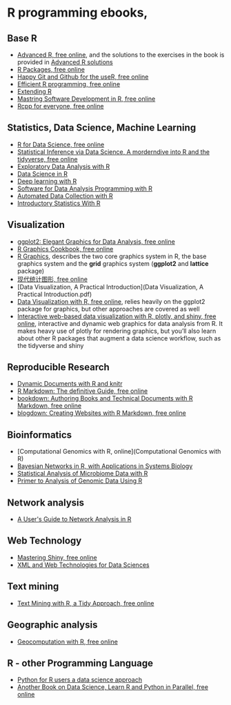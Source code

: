 # R programming ebooks, 

## Base R

- [Advanced R, free online](https://adv-r.hadley.nz/), and the solutions to the 
  exercises in the book is provided in [Advanced R solutions](https://advanced-r-solutions.rbind.io/)
- [R Packages, free online](https://r-pkgs.org/)
- [Happy Git and Github for the useR, free online](https://happygitwithr.com/)
- [Efficient R programming, free online](https://csgillespie.github.io/efficientR/)
- [Extending R](Extending_R.pdf)
- [Mastring Software Development in R, free online](https://bookdown.org/rdpeng/RProgDA/)
- [Rcpp for everyone, free online](https://teuder.github.io/rcpp4everyone_en/)


## Statistics, Data Science, Machine Learning

- [R for Data Science, free online](https://r4ds.had.co.nz/) 
- [Statistical Inference via Data Science, A morderndive into R and the tidyverse, free online](https://moderndive.com/index.html)
- [Exploratory Data Analysis with R](Exploratory_Data_Analysis_with_R.pdf)
- [Data Science in R](Data_Science_in_R.pdf)
- [Deep learning with R](Deep_learning_with_R.pdf)
- [Software for Data Analysis Programming with R](Software_for_Data_Analysis_Programming_with_R.pdf)
- [Automated Data Collection with R](Automated_Data_Collection_with_R.pdf)
- [Introductory Statistics With R](Introductory_Statistics_With_R.pdf)

## Visualization

- [ggplot2: Elegant Graphics for Data Analysis, free online](https://ggplot2-book.org/index.html)
- [R Graphics Cookbook, free online](https://r-graphics.org/)
- [R Graphics](R_Graphics.pdf), describes the two core graphics system in R, 
  the base graphics system and the **grid** graphics system (**ggplot2** and 
  **lattice** package)
- [现代统计图形, free online](https://bookdown.org/xiangyun/msg/)
- [Data Visualization, A Practical Introduction](Data Visualization, A Practical Introduction.pdf)
- [Data Visualization with R, free online](https://rkabacoff.github.io/datavis/),
  relies heavily on the ggplot2 package for graphics, but other approaches are 
  covered as well
- [Interactive web-based data visualization with R, plotly, and shiny, free online](https://plotly-r.com/),
  interactive and dynamic web graphics for data analysis from R. It makes heavy use of plotly for rendering 
  graphics, but you’ll also learn about other R packages that augment a data science workflow, such as the
  tidyverse and shiny


## Reproducible Research

- [Dynamic Documents with R and knitr](Dynamic_Documents_with_R_and_knitr.pdf)
- [R Markdown: The definitive Guide, free online](https://bookdown.org/yihui/rmarkdown/)
- [bookdown: Authoring Books and Technical Documents with R Markdown, free online](https://bookdown.org/yihui/bookdown/)
- [blogdown: Creating Websites with R Markdown, free online](https://bookdown.org/yihui/blogdown/)

## Bioinformatics

- [Computational Genomics with R, online](Computational Genomics with R)
- [Bayesian Networks in R, with Applications in Systems Biology](Bayesian_Networks_in_R_with_Applications_in_system_biology.pdf)
- [Statistical Analysis of Microbiome Data with R](Statistical_Analysis_of_Microbiome_Data_with_R.pdf)
- [Primer to Analysis of Genomic Data Using R](Primer_to_Analysis_of_Genomic_Data_Using_R.pdf)

## Network analysis

- [A User's Guide to Network Analysis in R](A_User's_Guide_to_Network_Analysis_in_R.pdf)

## Web Technology

- [Mastering Shiny, free online](https://mastering-shiny.org/)
- [XML and Web Technologies for Data Sciences](XML_and_Web_Technologies_for_Data_Sciences.pdf)

## Text mining

- [Text Mining with R, a Tidy Approach, free online](https://www.tidytextmining.com/)

## Geographic analysis

- [Geocomputation with R, free online](https://geocompr.robinlovelace.net/)

## R - other Programming Language

- [Python for R users a data science approach](Python_for_R_users.pdf)
- [Another Book on Data Science, Learn R and Python in Parallel, free online](https://www.anotherbookondatascience.com/)
